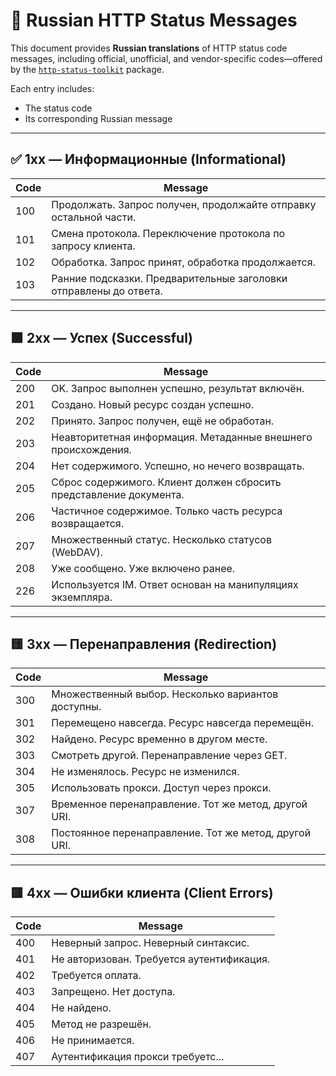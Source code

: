 # 📘 Russian HTTP Status Messages

This document provides **Russian translations** of HTTP status code messages, including official, unofficial, and vendor-specific codes—offered by the [`http-status-toolkit`](https://www.npmjs.com/package/http-status-toolkit) package.

Each entry includes:

- The status code
- Its corresponding Russian message

---

## ✅ 1xx — Информационные (Informational)

| Code | Message |
|------|---------|
| 100 | Продолжать. Запрос получен, продолжайте отправку остальной части. |
| 101 | Смена протокола. Переключение протокола по запросу клиента. |
| 102 | Обработка. Запрос принят, обработка продолжается. |
| 103 | Ранние подсказки. Предварительные заголовки отправлены до ответа. |

---

## 🟩 2xx — Успех (Successful)

| Code | Message |
|------|---------|
| 200 | OK. Запрос выполнен успешно, результат включён. |
| 201 | Создано. Новый ресурс создан успешно. |
| 202 | Принято. Запрос получен, ещё не обработан. |
| 203 | Неавторитетная информация. Метаданные внешнего происхождения. |
| 204 | Нет содержимого. Успешно, но нечего возвращать. |
| 205 | Сброс содержимого. Клиент должен сбросить представление документа. |
| 206 | Частичное содержимое. Только часть ресурса возвращается. |
| 207 | Множественный статус. Несколько статусов (WebDAV). |
| 208 | Уже сообщено. Уже включено ранее. |
| 226 | Используется IM. Ответ основан на манипуляциях экземпляра. |

---

## 🟨 3xx — Перенаправления (Redirection)

| Code | Message |
|------|---------|
| 300 | Множественный выбор. Несколько вариантов доступны. |
| 301 | Перемещено навсегда. Ресурс навсегда перемещён. |
| 302 | Найдено. Ресурс временно в другом месте. |
| 303 | Смотреть другой. Перенаправление через GET. |
| 304 | Не изменялось. Ресурс не изменился. |
| 305 | Использовать прокси. Доступ через прокси. |
| 307 | Временное перенаправление. Тот же метод, другой URI. |
| 308 | Постоянное перенаправление. Тот же метод, другой URI. |

---

## 🟥 4xx — Ошибки клиента (Client Errors)

| Code | Message |
|------|---------|
| 400 | Неверный запрос. Неверный синтаксис. |
| 401 | Не авторизован. Требуется аутентификация. |
| 402 | Требуется оплата. |
| 403 | Запрещено. Нет доступа. |
| 404 | Не найдено. |
| 405 | Метод не разрешён. |
| 406 | Не принимается. |
| 407 | Аутентификация прокси требуетс...
